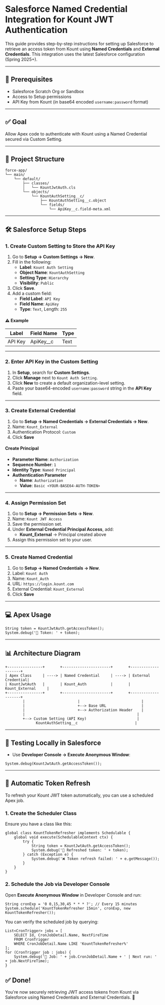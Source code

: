 # Salesforce Named Credential Integration for Kount JWT Authentication

This guide provides step-by-step instructions for setting up Salesforce to retrieve an access token from Kount using **Named Credentials** and **External Credentials**. This integration uses the latest Salesforce configuration (Spring 2025+).

---

## 📌 Prerequisites

- Salesforce Scratch Org or Sandbox
- Access to Setup permissions
- API Key from Kount (in base64 encoded `username:password` format)

---

## ✅ Goal

Allow Apex code to authenticate with Kount using a Named Credential secured via Custom Setting.

---

## 📁 Project Structure

```
force-app/
└── main/
    └── default/
        ├── classes/
        │   └── KountJwtAuth.cls
        └── objects/
            └── KountAuthSetting__c/
                ├── KountAuthSetting__c.object
                └── fields/
                    └── ApiKey__c.field-meta.xml
```

---

## 🛠️ Salesforce Setup Steps

### 1. Create Custom Setting to Store the API Key

1. Go to **Setup → Custom Settings → New**.
2. Fill in the following:
   - **Label**: `Kount Auth Setting`
   - **Object Name**: `KountAuthSetting`
   - **Setting Type**: `Hierarchy`
   - **Visibility**: `Public`
3. Click **Save**.
4. Add a custom field:
   - **Field Label**: `API Key`
   - **Field Name**: `ApiKey`
   - **Type**: `Text`, Length: `255`

#### ⚠️ Example

| Label      | Field Name  | Type |
|------------|-------------|------|
| API Key    | ApiKey__c   | Text |

---

### 2. Enter API Key in the Custom Setting

1. In **Setup**, search for **Custom Settings**.
2. Click **Manage** next to `Kount Auth Setting`.
3. Click **New** to create a default organization-level setting.
4. Paste your base64-encoded `username:password` string in the **API Key** field.

---

### 3. Create External Credential

1. Go to **Setup → Named Credentials → External Credentials → New**.
2. Name: `Kount_External`
3. Authentication Protocol: `Custom`
4. Click **Save**

#### Create Principal

- **Parameter Name**: `Authorization`
- **Sequence Number**: `1`
- **Identity Type**: `Named Principal`
- **Authentication Parameter**
  - **Name**: `Authorization`
  - **Value**: `Basic <YOUR-BASE64-AUTH-TOKEN>`

---

### 4. Assign Permission Set

1. Go to **Setup → Permission Sets → New**.
2. Name: `Kount JWT Access`
3. Save the permission set.
4. Under **External Credential Principal Access**, add:
   - **Kount_External** → Principal created above
5. Assign this permission set to your user.

---

### 5. Create Named Credential

1. Go to **Setup → Named Credentials → New**.
2. Label: `Kount Auth`
3. Name: `Kount_Auth`
4. URL: `https://login.kount.com`
5. External Credential: `Kount_External`
6. Click **Save**

---

## 💻 Apex Usage

```apex
String token = KountJwtAuth.getAccessToken();
System.debug('🔑 Token: ' + token);
```

---

## 📊 Architecture Diagram

```plaintext
+----------------+       +----------------------+       +--------------------+
| Apex Class     | ----> | Named Credential     | ----> | External Credential|
| KountJwtAuth   |       | Kount_Auth           |       | Kount_External     |
+----------------+       +----------------------+       +--------------------+
        |                        |                            |
        |                        +--> Base URL                |
        |                        +--> Authorization Header    |
        |                                                   |
        +--> Custom Setting (API Key)                       |
              KountAuthSetting__c                          |
```

---

## 🧪 Testing Locally in Salesforce

- Use **Developer Console → Execute Anonymous Window**:
```apex
System.debug(KountJwtAuth.getAccessToken());
```

---

## 🔁 Automatic Token Refresh

To refresh your Kount JWT token automatically, you can use a scheduled Apex job.

### 1. Create the Scheduler Class

Ensure you have a class like this:

```apex
global class KountTokenRefresher implements Schedulable {
    global void execute(SchedulableContext ctx) {
        try {
            String token = KountJwtAuth.getAccessToken();
            System.debug('🔄 Refreshed token: ' + token);
        } catch (Exception e) {
            System.debug('❌ Token refresh failed: ' + e.getMessage());
        }
    }
}
```

### 2. Schedule the Job via Developer Console

Open **Execute Anonymous Window** in Developer Console and run:

```apex
String cronExp = '0 0,15,30,45 * * * ?'; // Every 15 minutes
System.schedule('KountTokenRefresher 15min', cronExp, new KountTokenRefresher());
```

You can verify the scheduled job by querying:

```apex
List<CronTrigger> jobs = [
    SELECT Id, CronJobDetail.Name, NextFireTime 
    FROM CronTrigger 
    WHERE CronJobDetail.Name LIKE 'KountTokenRefresher%'
];
for (CronTrigger job : jobs) {
    System.debug('📅 Job: ' + job.CronJobDetail.Name + ' | Next run: ' + job.NextFireTime);
}
```

## ✅ Done!

You're now securely retrieving JWT access tokens from Kount via Salesforce using Named Credentials and External Credentials. 🎉
